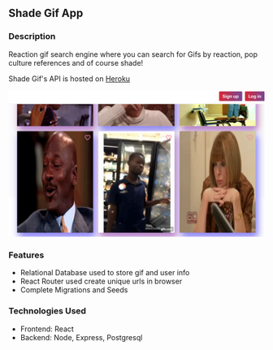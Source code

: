 ## Shade Gif App

### Description

Reaction gif search engine where you can search for Gifs by reaction, pop culture references and of course shade! 

Shade Gif's API is hosted on [Heroku](https://lit-dusk-44111.herokuapp.com/api/v1/gifs)

![homepage view](https://github.com/elainecode/test-app/blob/master/test.png)

### Features

- Relational Database used to store gif and user info
- React Router used create unique urls in browser
- Complete Migrations and Seeds


### Technologies Used

- Frontend: React
- Backend:  Node, Express, Postgresql